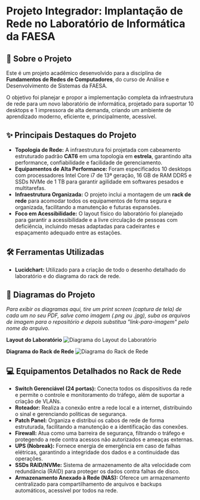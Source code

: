 # Projeto Integrador: Implantação de Rede no Laboratório de Informática da FAESA

## 📖 Sobre o Projeto

Este é um projeto acadêmico desenvolvido para a disciplina de **Fundamentos de Redes de Computadores**, do curso de Análise e Desenvolvimento de Sistemas da FAESA.

O objetivo foi planejar e propor a implementação completa da infraestrutura de rede para um novo laboratório de informática, projetado para suportar 10 desktops e 1 impressora de alta demanda, criando um ambiente de aprendizado moderno, eficiente e, principalmente, acessível.

## ✨ Principais Destaques do Projeto

* **Topologia de Rede:** A infraestrutura foi projetada com cabeamento estruturado padrão **CAT6** em uma topologia em **estrela**, garantindo alta performance, confiabilidade e facilidade de gerenciamento.
* **Equipamentos de Alta Performance:** Foram especificados 10 desktops com processadores Intel Core i7 de 13ª geração, 16 GB de RAM DDR5 e SSDs NVMe de 1 TB para garantir agilidade em softwares pesados e multitarefas.
* **Infraestrutura Organizada:** O projeto inclui a montagem de um **rack de rede** para acomodar todos os equipamentos de forma segura e organizada, facilitando a manutenção e futuras expansões.
* **Foco em Acessibilidade:** O layout físico do laboratório foi planejado para garantir a acessibilidade e a livre circulação de pessoas com deficiência, incluindo mesas adaptadas para cadeirantes e espaçamento adequado entre as estações.

## 🛠️ Ferramentas Utilizadas

* **Lucidchart:** Utilizado para a criação de todo o desenho detalhado do laboratório e do diagrama do rack de rede.

## 📄 Diagramas do Projeto

*Para exibir os diagramas aqui, tire um print screen (captura de tela) de cada um no seu PDF, salve como imagem (.png ou .jpg), suba os arquivos de imagem para o repositório e depois substitua "link-para-imagem" pelo nome do arquivo.*

**Layout do Laboratório**
![Diagrama do Layout do Laboratório](link-para-imagem-do-layout.png)

**Diagrama do Rack de Rede**
![Diagrama do Rack de Rede](link-para-imagem-do-rack.png)

## 💻 Equipamentos Detalhados no Rack de Rede

* **Switch Gerenciável (24 portas):** Conecta todos os dispositivos da rede e permite o controle e monitoramento do tráfego, além de suportar a criação de VLANs.
* **Roteador:** Realiza a conexão entre a rede local e a internet, distribuindo o sinal e gerenciando políticas de segurança.
* **Patch Panel:** Organiza e distribui os cabos de rede de forma estruturada, facilitando a manutenção e a identificação das conexões.
* **Firewall:** Atua como uma barreira de segurança, filtrando o tráfego e protegendo a rede contra acessos não autorizados e ameaças externas.
* **UPS (Nobreak):** Fornece energia de emergência em caso de falhas elétricas, garantindo a integridade dos dados e a continuidade das operações.
* **SSDs RAID/NVMe:** Sistema de armazenamento de alta velocidade com redundância (RAID) para proteger os dados contra falhas de disco.
* **Armazenamento Anexado à Rede (NAS):** Oferece um armazenamento centralizado para compartilhamento de arquivos e backups automáticos, acessível por todos na rede.
